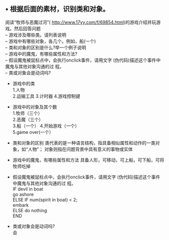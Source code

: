 
## • 根据后面的素材，识别类和对象。    
阅读“牧师与恶魔过河”( http://www.17yy.com/f/69854.html)的游戏介绍并玩游 戏。然后回答问题   
– 游戏涉及哪些类。请列表说明   
– 游戏中有哪些对象，各几个。例如，船(一个)   
– 类和对象的区别是什么?举一个例子说明  
– 游戏中的魔鬼，有哪些属性和方法?  
– 假设魔鬼被鼠标点中，会执行onclick事件，请用文字 
  (伪代码)描述这个事件中魔鬼与其他对象沟通的过
  程。  
– 类或对象会是动词吗?    
  
- 游戏中的类   
  1.人物  
  2.运输工具 
  3.计时器 
  4.游戏控制键 
  
- 游戏中的对象及其个数  
  1.牧师（三个）  
  2.恶魔（三个）  
  3.船（一个） 
  4.开始游戏（一个）  
  5.game over(一个） 
  
- 类和对象的区别 
  类代表的是一种语言结构，指具备相似属性和动作的一类对象，如“人物”；
  对象则指在问题背景中具有意义的事物或实体  
  
- 游戏中的魔鬼，有哪些属性和方法 
  具备人形，可移动，可上船，可下船，可将牧师吃掉 
  
- 假设魔鬼被鼠标点中，会执行onclick事件，请用文字
  (伪代码)描述这个事件中魔鬼与其他对象沟通的过
  程。  
  IF devil in boat  
    go ashore   
  ELSE IF num(spirit in boat) < 2;  
    embark  
  ELSE do nothing   
  END   
  
- 类或对象会是动词吗?    
  会     
  
   
